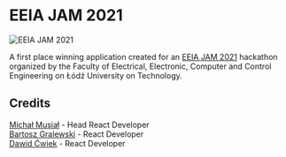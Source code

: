 # EEIA JAM 2021

![EEIA JAM 2021](https://github.com/OgryzekTM/ogryzek-eeia-jam-2021-backend/raw/master/img/eeia-jam-2021.gif)

A first place winning application created for an [EEIA JAM 2021](http://dzienweeia.samorzad.p.lodz.pl/eeia-jam.html) hackathon organized by the Faculty of Electrical, Electronic, Computer and Control Engineering on Łódź University on Technology.

## Credits

[Michał Musiał](https://github.com/michalmusial147) - Head React Developer<br>
[Bartosz Gralewski](https://github.com/Graleszczur) - React Developer<br>
[Dawid Ćwiek](https://github.com/DawidCwiek) - React Developer<br>
